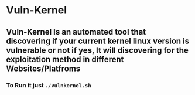 # Vuln-Kernel
## Vuln-Kernel Is an automated tool that discovering if your current kernel linux version is vulnerable or not if yes, It will discovering for the exploitation method in different Websites/Platfroms
### To Run it just `./vulnkernel.sh`
